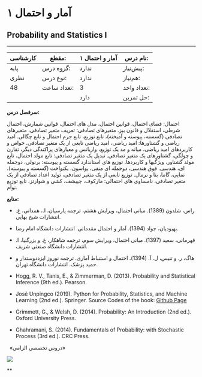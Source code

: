 # آمار و احتمال ۱
## Probability and Statistics I
_______________________________________________________________________________
| کارشناسی | مقطع:       | آمار و احتمال ۱ | نام درس:    |
| -------- | ----------- | --------------- | ----------- |
| پایه     | گروه درس:   | ندارد           | پیش‌نیاز:   |
| نظری     | نوع درس:    | ندارد           | هم‌نیاز:    |
| 48       | تعداد ساعت: | 3               | تعداد واحد: |
|          |             |  دارد           | حل تمرین:   |

**سرفصل درس:**

احتمال: فضای احتمال، قوانین احتمال، مدل های احتمال، قوانین شمارش، احتمال شرطی، استقلال و قانون بیز. متغیرهای تصادفی: تعریف متغیر تصادفی، متغیرهای تصادفی (گسسته، پیوسته و آمیخته)، تابع توزیع، تابع جرم احتمال و تابع چگالی. امید ریاضی و گشتاورها: امید ریاضی، امید ریاضی تابعی از یک متغیر تصادفی. خواص و کاربردهای امید ریاضی، میانه و مد یک توزیع، واریانس و معیارهای پراکندگی دیگر، تقارن و چولگی، گشتاورهای یک متغیر تصادفی. تبدیل یک متغیر تصادفی: تابع مولد احتمال، تابع مولد گشتاور، ویژگیها و کاربردها. توزیع های استاندارد گسسته و پیوسته: برنولی، دوجمله ای، هندسی. فوق هندسی، دوجمله ای منفی، پواسون، یکنواخت (گسسته و پیوسته)، نمایی، گاما، بتا و نرمال. توزیع تابعی از یک متغیر تصادفی، تولید اعداد تصادفی از یک متغیر تصادفی، نامساوی های احتمالی: مارکوف، چپیشف، کشی و شوارتز، تابع توزیع توأم.

**منابع:**


- راس، شلدون (1389). مبانی احتمال، ویرایش هشتم، ترجمه پارسیان، ا.، همدانی، ع. انتشارات شیخ بهایی.

- بهبودیان، جواد (1394). آمار و احتمال مقدماتی. انتشارات دانشگاه امام رضا.

- قهرمانی، سعید (1397). مبانی احتمال، ویرایش سوم، ترجمه شاهکار، غ. و بزرگنیا، ا. انتشارات دانشگاه صنعتی شریف.

- هاگ، ر. و تنیس، ل. آ. (1394). احتمال و استنباط آماری. ترجمه نوروز ایزددوستدار و حمید پزشک. انتشارات دانشگاه تهران.

- Hogg, R. V., Tanis, E., & Zimmerman, D. (2013). Probability and Statistical Inference (9th ed.). Pearson.

- José Unpingco (2019). Python for Probability, Statistics, and Machine Learning (2nd ed.). Springer. Source Codes of the book: [Github Page](https://github.com/unpingco/Python-for-Probability-Statistics-and-Machine-Learning-2E)

- Grimmett, G., & Welsh, D. (2014). Probability: An Introduction (2nd ed.). Oxford University Press.

- Ghahramani, S. (2014). Fundamentals of Probability: with Stochastic Process (3rd ed.). CRC Press. 

` `«دروس تخصصی الزامی»

![](Aspose.Words.f3789f59-7644-4d09-b1bb-4fc3f48f9320.007.png)

**
